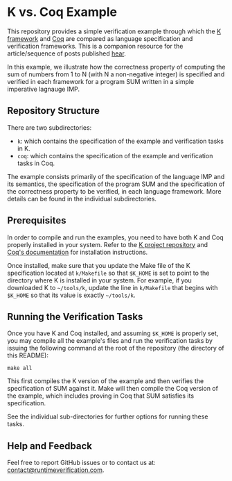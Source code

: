 # K vs. Coq Example

This repository provides a simple verification example through which the
[K framework](http://www.kframework.org) and [Coq](https://coq.inria.fr) are compared as
language specification and verification frameworks. This is a companion resource for the
article/sequence of posts published [hear](https://runtimeverification.com/blog/k-vs-coq-as-language-verification-frameworks-part-1-of-3/).

In this example, we illustrate how the correctness property of computing the sum of numbers
from 1 to N (with N a non-negative integer) is specified and verified in each framework for
a program SUM written in a simple imperative lagnauge IMP.

## Repository Structure

There are two subdirectories:

- `k`: which contains the specification of the example and verification tasks in K.
- `coq`: which contains the specification of the example and verification tasks in Coq.

The example consists primarily of the specification of the language IMP and its
semantics, the specification of the program SUM and the specification of the correctness
property to be verified, in each language framework. More details can be found in the
individual subdirectories.

## Prerequisites

In order to compile and run the examples, you need to have both K and Coq properly installed in
your system. Refer to the [K project repository](https://github.com/kframework/k) and
[Coq's documentation](https://coq.inria.fr/opam-using.html) for installation instructions.

Once installed, make sure that you update the Make file of the K specification located at
`k/Makefile` so that `$K_HOME` is set to point to the directory where K is installed in
your system. For example, if you downloaded K to `~/tools/k`, update the line
in `k/Makefile` that begins with `$K_HOME` so that its value is exactly `~/tools/k`.

## Running the Verification Tasks

Once you have K and Coq installed, and assuming `$K_HOME` is properly set, you may compile all
the example's files  and run the verification tasks by issuing the following command at the
root of the repository (the directory of this README):

```
make all
```

This first compiles the K version of the example and then verifies the specification of SUM
against it. Make will then compile the Coq version of the example, which includes proving in
Coq that SUM satisfies its specification.

See the individual sub-directories for further options for running these tasks.

## Help and Feedback

Feel free to report GitHub issues or to contact us at:
[contact@runtimeverification.com](mailto:contact@runtimeverification.com).


